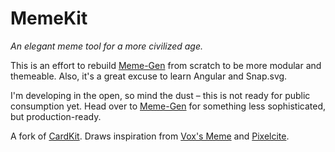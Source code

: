 # MemeKit

*An elegant meme tool for a more civilized age.*

This is an effort to rebuild [Meme-Gen](https://github.com/vancetran/meme-gen) from scratch to be more modular and themeable. Also, it's a great excuse to learn Angular and Snap.svg.

I'm developing in the open, so mind the dust – this is not ready for public consumption yet. Head over to [Meme-Gen](https://github.com/vancetran/meme-gen) for something less sophisticated, but production-ready.

A fork of [CardKit](https://github.com/times/cardkit). Draws inspiration from [Vox's Meme](https://github.com/voxmedia/meme) and [Pixelcite](https://github.com/onyxfish/pixelcite).
